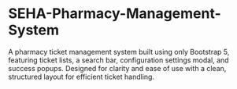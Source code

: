 # SEHA-Pharmacy-Management-System
A pharmacy ticket management system built using only Bootstrap 5, featuring ticket lists, a search bar, configuration settings modal, and success popups. Designed for clarity and ease of use with a clean, structured layout for efficient ticket handling.
